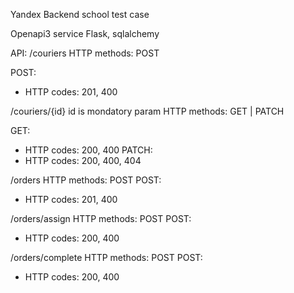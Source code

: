 Yandex Backend school test case

Openapi3 service
Flask, sqlalchemy


API:
/couriers 
HTTP methods: POST

POST:
 - HTTP codes: 201, 400

/couriers/{id} 
id is mondatory param
HTTP methods: GET | PATCH

GET:
 - HTTP codes: 200, 400
PATCH:
 - HTTP codes: 200, 400, 404


/orders
HTTP methods: POST
POST:
 - HTTP codes: 201, 400

/orders/assign
HTTP methods: POST
POST:
 - HTTP codes: 200, 400

/orders/complete
HTTP methods: POST
POST:
 - HTTP codes: 200, 400